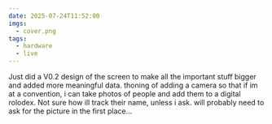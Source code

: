 ```yaml
---
date: 2025-07-24T11:52:00
imgs:
  - cover.png
tags:
  - hardware
  - live
---
```

Just did a V0.2 design of the screen to make all the important stuff bigger and added more meaningful data. thoning of adding a camera so that if im at a convention, i can take photos of people and add them to a digital rolodex. Not sure how ill track their name, unless i ask. will probably need to ask for the picture in the first place...